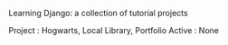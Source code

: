 Learning Django: a collection of tutorial projects

Project : Hogwarts, Local Library, Portfolio
Active  : None
